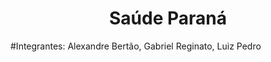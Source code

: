 
<h1 align="center"> Saúde Paraná </h1> 

#Integrantes: Alexandre Bertão, Gabriel Reginato, Luiz Pedro


